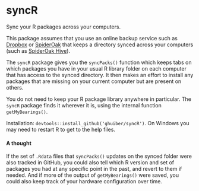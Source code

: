 syncR
=====

Sync your R packages across your computers.

This package assumes that you use an online backup service such as [Dropbox](https://www.dropbox.com) or [SpiderOak](https://spideroak.com/) that keeps a directory synced across your computers (such as [SpiderOak Hive](https://spideroak.com/hive/)).

The `syncR` package gives you the `syncPacks()` function which keeps tabs on which packages you have in your usual R library folder on each computer that has access to the synced directory. It then makes an effort to install any packages that are missing on your current computer but are present on others.

You do not need to keep your R package library anywhere in particular. The `syncR` package finds it wherever it is, using the internal function `getMyBearings()`.

Installation: `devtools::install_github('ghuiber/syncR')`. On Windows you may need to restart R to get to the help files.

#### A thought

If the set of `.Rdata` files that `syncPacks()` updates on the synced folder were also tracked in GitHub, you could also tell which R version and set of packages you had at any specific point in the past, and revert to them if needed. And if more of the output of `getMyBearings()` were saved, you could also keep track of your hardware configuration over time.

